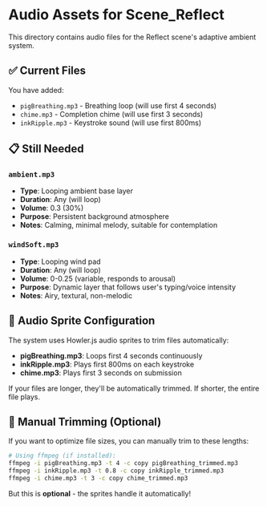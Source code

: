 # Audio Assets for Scene_Reflect

This directory contains audio files for the Reflect scene's adaptive ambient system.

## ✅ Current Files

You have added:
- `pigBreathing.mp3` - Breathing loop (will use first 4 seconds)
- `chime.mp3` - Completion chime (will use first 3 seconds)
- `inkRipple.mp3` - Keystroke sound (will use first 800ms)

## 📋 Still Needed

### `ambient.mp3`
- **Type**: Looping ambient base layer
- **Duration**: Any (will loop)
- **Volume**: 0.3 (30%)
- **Purpose**: Persistent background atmosphere
- **Notes**: Calming, minimal melody, suitable for contemplation

### `windSoft.mp3`
- **Type**: Looping wind pad
- **Duration**: Any (will loop)
- **Volume**: 0-0.25 (variable, responds to arousal)
- **Purpose**: Dynamic layer that follows user's typing/voice intensity
- **Notes**: Airy, textural, non-melodic

## 🎵 Audio Sprite Configuration

The system uses Howler.js audio sprites to trim files automatically:

- **pigBreathing.mp3**: Loops first 4 seconds continuously
- **inkRipple.mp3**: Plays first 800ms on each keystroke
- **chime.mp3**: Plays first 3 seconds on submission

If your files are longer, they'll be automatically trimmed. If shorter, the entire file plays.

## 🔧 Manual Trimming (Optional)

If you want to optimize file sizes, you can manually trim to these lengths:

```bash
# Using ffmpeg (if installed):
ffmpeg -i pigBreathing.mp3 -t 4 -c copy pigBreathing_trimmed.mp3
ffmpeg -i inkRipple.mp3 -t 0.8 -c copy inkRipple_trimmed.mp3
ffmpeg -i chime.mp3 -t 3 -c copy chime_trimmed.mp3
```

But this is **optional** - the sprites handle it automatically!

